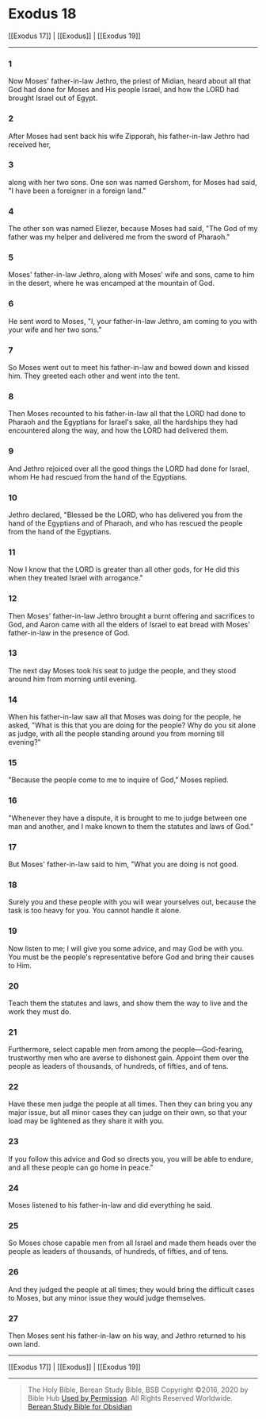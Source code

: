 # Exodus 18

[[Exodus 17]] | [[Exodus]] | [[Exodus 19]]

---

### 1
Now Moses' father-in-law Jethro, the priest of Midian, heard about all that God had done for Moses and His people Israel, and how the LORD had brought Israel out of Egypt.

### 2
After Moses had sent back his wife Zipporah, his father-in-law Jethro had received her,

### 3
along with her two sons. One son was named Gershom, for Moses had said, "I have been a foreigner in a foreign land."

### 4
The other son was named Eliezer, because Moses had said, "The God of my father was my helper and delivered me from the sword of Pharaoh."

### 5
Moses' father-in-law Jethro, along with Moses' wife and sons, came to him in the desert, where he was encamped at the mountain of God.

### 6
He sent word to Moses, "I, your father-in-law Jethro, am coming to you with your wife and her two sons."

### 7
So Moses went out to meet his father-in-law and bowed down and kissed him. They greeted each other and went into the tent.

### 8
Then Moses recounted to his father-in-law all that the LORD had done to Pharaoh and the Egyptians for Israel's sake, all the hardships they had encountered along the way, and how the LORD had delivered them.

### 9
And Jethro rejoiced over all the good things the LORD had done for Israel, whom He had rescued from the hand of the Egyptians.

### 10
Jethro declared, "Blessed be the LORD, who has delivered you from the hand of the Egyptians and of Pharaoh, and who has rescued the people from the hand of the Egyptians.

### 11
Now I know that the LORD is greater than all other gods, for He did this when they treated Israel with arrogance."

### 12
Then Moses' father-in-law Jethro brought a burnt offering and sacrifices to God, and Aaron came with all the elders of Israel to eat bread with Moses' father-in-law in the presence of God.

### 13
The next day Moses took his seat to judge the people, and they stood around him from morning until evening.

### 14
When his father-in-law saw all that Moses was doing for the people, he asked, "What is this that you are doing for the people? Why do you sit alone as judge, with all the people standing around you from morning till evening?"

### 15
"Because the people come to me to inquire of God," Moses replied.

### 16
"Whenever they have a dispute, it is brought to me to judge between one man and another, and I make known to them the statutes and laws of God."

### 17
But Moses' father-in-law said to him, "What you are doing is not good.

### 18
Surely you and these people with you will wear yourselves out, because the task is too heavy for you. You cannot handle it alone.

### 19
Now listen to me; I will give you some advice, and may God be with you. You must be the people's representative before God and bring their causes to Him.

### 20
Teach them the statutes and laws, and show them the way to live and the work they must do.

### 21
Furthermore, select capable men from among the people—God-fearing, trustworthy men who are averse to dishonest gain. Appoint them over the people as leaders of thousands, of hundreds, of fifties, and of tens.

### 22
Have these men judge the people at all times. Then they can bring you any major issue, but all minor cases they can judge on their own, so that your load may be lightened as they share it with you.

### 23
If you follow this advice and God so directs you, you will be able to endure, and all these people can go home in peace."

### 24
Moses listened to his father-in-law and did everything he said.

### 25
So Moses chose capable men from all Israel and made them heads over the people as leaders of thousands, of hundreds, of fifties, and of tens.

### 26
And they judged the people at all times; they would bring the difficult cases to Moses, but any minor issue they would judge themselves.

### 27
Then Moses sent his father-in-law on his way, and Jethro returned to his own land.

---

[[Exodus 17]] | [[Exodus]] | [[Exodus 19]]

---

> The Holy Bible, Berean Study Bible, BSB
> Copyright &copy;2016, 2020 by Bible Hub
> [Used by Permission](https://berean.bible/terms.htm). All Rights Reserved Worldwide.
> [Berean Study Bible for Obsidian](https://github.com/gapmiss/berean-study-bible-for-obsidian)

